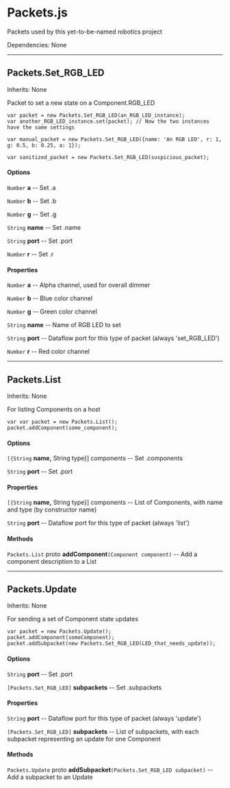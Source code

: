 # Packets.js

Packets used by this yet-to-be-named robotics project

Dependencies: None

---

## Packets.Set_RGB_LED

Inherits: None

Packet to set a new state on a Component.RGB_LED

```
var packet = new Packets.Set_RGB_LED(an_RGB_LED_instance);
var another_RGB_LED_instance.set(packet); // Now the two instances have the same settings

var manual_packet = new Packets.Set_RGB_LED({name: 'An RGB LED', r: 1, g: 0.5, b: 0.25, a: 1});

var sanitized_packet = new Packets.Set_RGB_LED(suspicious_packet);
```

#### Options

`Number` **a** -- Set .a

`Number` **b** -- Set .b

`Number` **g** -- Set .g

`String` **name** -- Set .name

`String` **port** -- Set .port

`Number` **r** -- Set .r

#### Properties

`Number` **a** -- Alpha channel, used for overall dimmer

`Number` **b** -- Blue color channel

`Number` **g** -- Green color channel

`String` **name** -- Name of RGB LED to set

`String` **port** -- Dataflow port for this type of packet (always 'set_RGB_LED')

`Number` **r** -- Red color channel

---

## Packets.List

Inherits: None

For listing Components on a host

```
var var packet = new Packets.List();
packet.addComponent(some_component);
```

#### Options

`[{String` **name,** String type}] components -- Set .components

`String` **port** -- Set .port

#### Properties

`[{String` **name,** String type}] components -- List of Components, with name and type (by constructor name)

`String` **port** -- Dataflow port for this type of packet (always 'list')

#### Methods

`Packets.List` proto **addComponent**`(Component component)` -- Add a component description to a List

---

## Packets.Update

Inherits: None

For sending a set of Component state updates

```
var packet = new Packets.Update();
packet.addComponent(someComponent);
packet.addSubpacket(new Packets.Set_RGB_LED(LED_that_needs_update));
```

#### Options

`String` **port** -- Set .port

`[Packets.Set_RGB_LED]` **subpackets** -- Set .subpackets

#### Properties

`String` **port** -- Dataflow port for this type of packet (always 'update')

`[Packets.Set_RGB_LED]` **subpackets** -- List of subpackets, with each subpacket representing an update for one Component

#### Methods

`Packets.Update` proto **addSubpacket**`(Packets.Set_RGB_LED subpacket)` -- Add a subpacket to an Update

